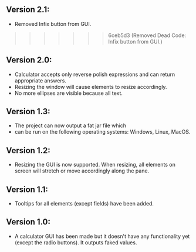 ## Version 2.1:

- Removed Infix button from GUI.

>>>>>>> 6ceb5d3 (Removed Dead Code: Infix button from GUI.)
## Version 2.0:

- Calculator accepts only reverse polish expressions and can return appropriate answers.
- Resizing the window will cause elements to resize accordingly.
- No more ellipses are visible because all text.

## Version 1.3:

- The project can now output a fat jar file which
- can be run on the following operating systems: Windows, Linux, MacOS.


## Version 1.2:

- Resizing the GUI is now supported. When resizing, all elements on screen will stretch or move accordingly along the pane.


## Version 1.1:

- Tooltips for all elements (except fields) have been added.


## Version 1.0:

- A calculator GUI has been made but it doesn't have any functionality yet (except the radio buttons). It outputs faked values.